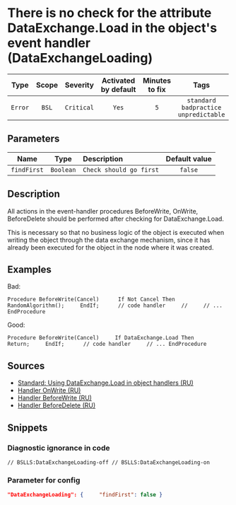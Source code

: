 # There is no check for the attribute DataExchange.Load in the object's event handler (DataExchangeLoading)

Type | Scope | Severity | Activated<br>by default | Minutes<br>to fix | Tags
:-: | :-: | :-: | :-: | :-: | :-:
`Error` | `BSL` | `Critical` | `Yes` | `5` | `standard`<br>`badpractice`<br>`unpredictable`

## Parameters

Name | Type | Description | Default value
:-: | :-: | :-- | :-:
`findFirst` | `Boolean` | `Check should go first` | `false`

<!-- Блоки выше заполняются автоматически, не трогать -->

## Description

<!-- Описание диагностики заполняется вручную. Необходимо понятным языком описать смысл и схему работу -->

All actions in the event-handler procedures BeforeWrite, OnWrite, BeforeDelete should be performed after checking for DataExchange.Load.

This is necessary so that no business logic of the object is executed when writing the object through the data exchange mechanism, since it has already been executed for the object in the node where it was created.

## Examples

<!-- В данном разделе приводятся примеры, на которые диагностика срабатывает, а также можно привести пример, как можно исправить ситуацию -->

Bad:

```bsl
Procedure BeforeWrite(Cancel)      If Not Cancel Then         RandomAlgorithm();     EndIf;      // code handler     //     // ...      EndProcedure
```

Good:

```bsl
Procedure BeforeWrite(Cancel)     If DataExchange.Load Then          Return;     EndIf;      // code handler     // ... EndProcedure
```

## Sources

<!-- Необходимо указывать ссылки на все источники, из которых почерпнута информация для создания диагностики -->

- [Standard: Using DataExchange.Load in object handlers (RU)](https://its.1c.ru/db/v8std#content:773)
- [Handler OnWrite (RU)](https://its.1c.ru/db/v8std#content:465)
- [Handler BeforeWrite (RU)](https://its.1c.ru/db/v8std#content:464)
- [Handler BeforeDelete (RU)](https://its.1c.ru/db/v8std#content:752)

## Snippets

<!-- Блоки ниже заполняются автоматически, не трогать -->

### Diagnostic ignorance in code

```bsl
// BSLLS:DataExchangeLoading-off // BSLLS:DataExchangeLoading-on
```

### Parameter for config

```json
"DataExchangeLoading": {     "findFirst": false }
```
